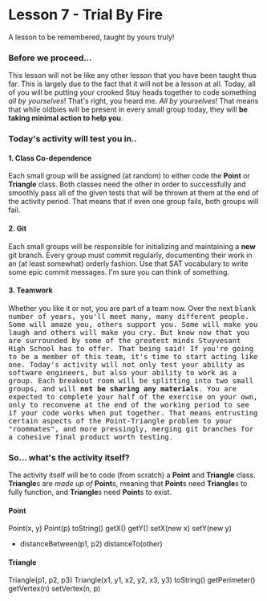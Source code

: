# Lesson 7 - Trial By Fire
A lesson to be remembered, taught by yours truly!

### Before we proceed...
This lesson will not be like any other lesson that you have been taught thus far. This is largely due to the fact that it will not be a lesson at all. Today, all of you will be putting your crooked Stuy heads together to code something *all by yourselves*! That's right, you heard me. *All by yourselves*! That means that while oldbies will be present in every small group today, they will **be taking minimal action to help you**.

### Today's activity will test you in..
#### 1. Class Co-dependence
Each small group will be assigned (at random) to either code the **Point** or **Triangle** class. Both classes need the other in order to successfully and smoothly pass all of the given tests that will be thrown at them at the end of the activity period. That means that if even one group fails, both groups will fail.
#### 2. Git
Each small groups will be responsible for initializing and maintaining a **new** git branch. Every group must commit regularly, documenting their work in an (at least somewhat) orderly fashion. Use that SAT vocabulary to write some epic commit messages. I'm sure you can think of something.
#### 3. Teamwork
Whether you like it or not, you are part of a team now. Over the next <kbd>blank<kbd> number of years, you'll meet many, many different people. Some will amaze you, others support you. Some will make you laugh and others will make you cry. But know now that you are surrounded by some of the greatest minds Stuyvesant High School has to offer. That being said! If you're going to be a member of this team, it's time to start acting like one. Today's activity will not only test your ability as software engineers, but also your ability to work as a group. Each breakout room will be splitting into two small groups, and will **not be sharing any materials**. You are expected to complete your half of the exercise on your own, only to reconvene at the end of the working period to see if your code works when put together. That means entrusting certain aspects of the Point-Triangle problem to your "roommates", and more pressingly, merging git branches for a cohesive final product worth testing.

### So... what's the activity itself?
The activity itself will be to code (from scratch) a **Point** and **Triangle** class. **Triangle**s are *made up of* **Point**s, meaning that **Point**s need **Triangle**s to fully function, and **Triangle**s need **Point**s to exist.

#### Point
Point(x, y)
Point(p)
toString()
getX()
getY()
setX(new x)
setY(new y)
* distanceBetween(p1, p2)
distanceTo(other)

#### Triangle
Triangle(p1, p2, p3)
Triangle(x1, y1, x2, y2, x3, y3)
toString()
getPerimeter()
getVertex(n)
setVertex(n, p)
